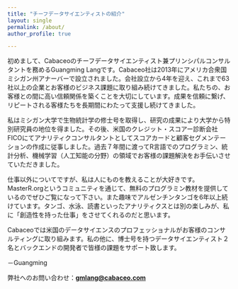 ```yaml
---
title: "チーフデータサイエンティストの紹介"
layout: single
permalink: /about/
author_profile: true

---
```


初めまして、Cabaceoのチーフデータサイエンティスト兼プリンシパルコンサルタントを務めるGuangming Langです。Cabaceo社は2013年にアメリカ合衆国ミシガン州アナーバーで設立されました。会社設立から4年を迎え、これまで63社以上の企業とお客様のビジネス課題に取り組み続けてきました。私たちの、お客様との間に高い信頼関係を築くことを大切にしています。成果を信頼に繋げ、リピートされる客様たちを長期間にわたって支援し続けてきました。

私はミシガン大学で生物統計学の修士号を取得し、研究の成果により大学から特別研究員の地位を得ました。その後、米国のクレジット・スコアー診断会社FICOにてアナリティクコンサルタントとしてスコアカードと顧客セグメンテーションの作成に従事しました。過去７年間に渡ってR言語でのプログラミン、統計分析、機械学習（人工知能の分野）の領域でお客様の課題解決をお手伝いさせていただきました。

仕事以外についてですが、私は人にものを教えることが大好きです。MasterR.orgというコミュニティを通じて、無料のプログラミン教材を提供しているのでぜひご覧になって下さい。また趣味でアルゼンチンタンゴを6年以上続けています。タンゴ、水泳、読書といったアナリティクスとは別の楽しみが、私に「創造性を持った仕事」をさせてくれるのだと思います。

Cabaceoでは米国のデータサイエンスのプロフェッショナルがお客様のコンサルティングに取り組みます。私の他に、博士号を持つデータサイエンティスト２名とバックエンドの開発者で皆様の課題をサポート致します。

－Guangming

弊社へのお問い合わせ：**gmlang@cabaceo.com**


